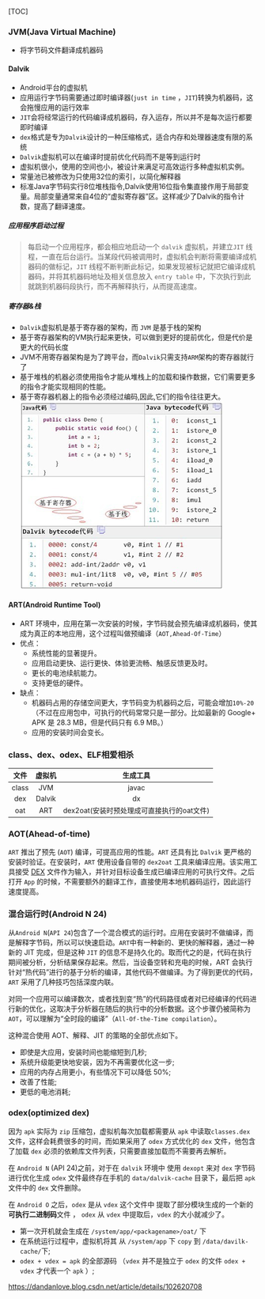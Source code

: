[TOC]

### JVM(Java Virtual Machine)
* 将字节码文件翻译成机器码

#### Dalvik
* Android平台的虚拟机
* 应用运行字节码需要通过即时编译器(`just in time` ，`JIT`)转换为机器码，这会拖慢应用的运行效率
* `JIT`会将经常运行的代码编译成机器码，存入运存，所以并不是每次运行都要即时编译
* `dex`格式是专为`Dalvik`设计的一种压缩格式，适合内存和处理器速度有限的系统
* `Dalvik`虚拟机可以在编译时提前优化代码而不是等到运行时
* 虚拟机很小，使用的空间也小，被设计来满足可高效运行多种虚拟机实例。
* 常量池已被修改为只使用32位的索引，以简化解释器
* 标准Java字节码实行8位堆栈指令,Dalvik使用16位指令集直接作用于局部变量。局部变量通常来自4位的“虚拟寄存器”区。这样减少了Dalvik的指令计数，提高了翻译速度。

##### 应用程序启动过程
> 每启动一个应用程序，都会相应地启动一个 `dalvik` 虚拟机，并建立`JIT` 线程，一直在后台运行。当某段代码被调用时，虚拟机会判断将需要编译成机器码的做标记，`JIT` 线程不断判断此标记，如果发现被标记就把它编译成机器码，并将其机器码地址及相关信息放入 `entry table` 中，下次执行到此就跳到机器码段执行，而不再解释执行，从而提高速度。

##### 寄存器&栈
* `Dalvik`虚拟机是基于寄存器的架构，而 `JVM` 是基于栈的架构
* 基于寄存器架构的VM执行起来更快，可以做到更好的提前优化，但是代价是更大的代码长度
* JVM不用寄存器架构是为了跨平台，而`Dalvik`只需支持`ARM`架构的寄存器就行了
* 基于堆栈的机器必须使用指令才能从堆栈上的加载和操作数据，它们需要更多的指令才能实现相同的性能。
* 基于寄存器机器上的指令必须经过编码,因此,它们的指令往往更大。
![](https://github.com/gxd523/note/raw/master/pic/register_stack.png)

#### ART(Android Runtime Tool)
* ART 环境中，应用在第一次安装的时候，字节码就会预先编译成机器码，使其成为真正的本地应用，这个过程叫做预编译（`AOT,Ahead-Of-Time`）
* 优点：
	* 系统性能的显著提升。
	* 应用启动更快、运行更快、体验更流畅、触感反馈更及时。
	* 更长的电池续航能力。
	* 支持更低的硬件。
* 缺点：
	* 机器码占用的存储空间更大，字节码变为机器码之后，可能会增加`10%-20`（不过在应用包中，可执行的代码常常只是一部分。比如最新的 Google+ APK 是 28.3 MB，但是代码只有 6.9 MB。）
	* 应用的安装时间会变长。

### class、dex、odex、ELF相爱相杀
文件 | 虚拟机 | 生成工具
:---: | :---: | :---:
class | JVM | javac
dex | Dalvik | dx
oat | ART | dex2oat(安装时预处理成可直接执行的oat文件)

### AOT(Ahead-of-time)

`ART` 推出了预先 (`AOT`) 编译，可提高应用的性能。`ART` 还具有比 `Dalvik` 更严格的安装时验证。在安装时，`ART` 使用设备自带的 `dex2oat` 工具来编译应用。该实用工具接受 [DEX](http://source.android.com/devices/tech/dalvik/dex-format.html) 文件作为输入，并针对目标设备生成已编译应用的可执行文件。之后打开 `App` 的时候，不需要额外的翻译工作，直接使用本地机器码运行，因此运行速度提高。

### 混合运行时(Android N 24)

从`Android N`(`API 24`)包含了一个混合模式的运行时。应用在安装时不做编译，而是解释字节码，所以可以快速启动。`ART`中有一种新的、更快的解释器，通过一种新的 JIT 完成，但是这种 `JIT` 的信息不是持久化的。取而代之的是，代码在执行期间被分析，分析结果保存起来。然后，当设备空转和充电的时候，ART 会执行针对“热代码”进行的基于分析的编译，其他代码不做编译。为了得到更优的代码，`ART` 采用了几种技巧包括深度内联。

对同一个应用可以编译数次，或者找到变“热”的代码路径或者对已经编译的代码进行新的优化，这取决于分析器在随后的执行中的分析数据。这个步骤仍被简称为 `AOT`，可以理解为“全时段的编译”（`All-Of-the-Time compilation`）。

这种混合使用 AOT、解释、JIT 的策略的全部优点如下。

- 即使是大应用，安装时间也能缩短到几秒;
- 系统升级能更快地安装，因为不再需要优化这一步;
- 应用的内存占用更小，有些情况下可以降低 50%;
- 改善了性能;
- 更低的电池消耗;

### odex(optimized dex)
因为 `apk` 实际为 `zip` 压缩包，虚拟机每次加载都需要从 `apk` 中读取`classes.dex` 文件，这样会耗费很多的时间，而如果采用了 `odex` 方式优化的 `dex` 文件，他包含了加载 `dex` 必须的依赖库文件列表，只需要直接加载而不需要再去解析。

在 `Android N` (API 24)之前，对于在 `dalvik` 环境中 使用 `dexopt` 来对 `dex` 字节码进行优化生成 `odex` 文件最终存在手机的 `data/dalvik-cache` 目录下，最后把 `apk` 文件中的 `dex` 文件删除。

在 `Android O` 之后，`odex` 是从 `vdex` 这个文件中 提取了部分模块生成的一个新的**可执行二进制码**文件 ， `odex` 从 `vdex` 中提取后，`vdex` 的大小就减少了。

- 第一次开机就会生成在 `/system/app/<packagename>/oat/` 下
- 在系统运行过程中，虚拟机将其 从 `/system/app` 下 `copy` 到 `/data/davilk-cache/`下;
- `odex + vdex = apk` 的全部源码 （`vdex` 并不是独立于 `odex` 的文件 `odex + vdex` 才代表一个 `apk` ）;

https://dandanlove.blog.csdn.net/article/details/102620708